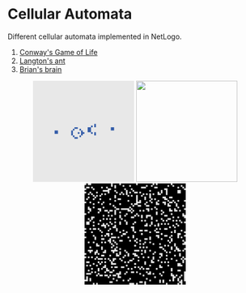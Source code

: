 # Cellular Automata

Different cellular automata implemented in NetLogo.

1. [Conway's Game of Life](https://en.wikipedia.org/wiki/Conway%27s_Game_of_Life)
2. [Langton's ant](https://en.wikipedia.org/wiki/Langton%27s_ant)
3. [Brian's brain](https://en.wikipedia.org/wiki/Brian%27s_Brain)



<p align="center">
    <img width="200" height="200"src="images/Conway_Game_Of_Life.gif" title="Game of Life">
    <img width="200" height="200"src="images/Langton_Ant.gif">
    <img width="200" height="200"src="images/Brian_Brain.gif">
</p>

